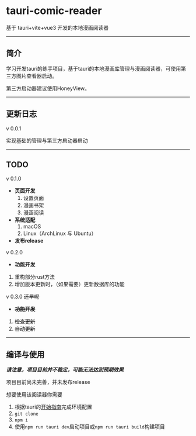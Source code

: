 # tauri-comic-reader
基于 tauri+vite+vue3 开发的本地漫画阅读器
****
## 简介
学习开发tauri的练手项目，基于tauri的本地漫画库管理与漫画阅读器，可使用第三方图片查看器启动。

第三方启动器建议使用HoneyView。
****
## 更新日志
v 0.0.1

实现基础的管理与第三方启动器启动
****
## TODO
v 0.1.0
* **页面开发**
  1. 设置页面
  2. 漫画书架
  3. 漫画阅读
* **系统适配**
  1. macOS
  2. Linux（ArchLinux 与 Ubuntu）
* **发布release**

v 0.2.0
* **功能开发**
1. 重构部分rust方法
2. 增加版本更新时，（如果需要）更新数据库的功能

v 0.3.0
~~还早呢~~
* **~~功能开发~~**
1. ~~检查更新~~
2. ~~自动更新~~

****
## 编译与使用
***请注意，项目目前并不稳定，可能无法达到预期效果***

项目目前尚未完善，并未发布release

想要使用该阅读器你需要
1. 根据tauri的<a href="https://tauri.app/zh-cn/v1/guides/getting-started/prerequisites" target="_blank">开始指南</a>完成环境配置
2. ```git clone```
3. ```npm i```
4. 使用```npm run tauri dev```启动项目或```npm run tauri build```构建项目
